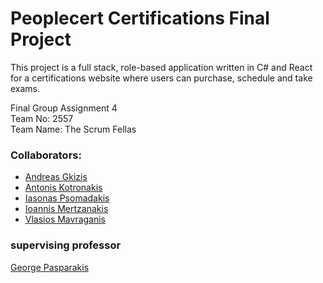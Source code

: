 # Peoplecert Certifications Final Project

This project is a full stack, role-based application written in C# and React for a certifications website where users can purchase, schedule and take exams. 

 Final Group Assignment 4<br />
 Team No: 2557<br />
 Team Name: The Scrum Fellas<br />

### Collaborators:
	
- [Andreas Gkizis](https://github.com/AndreasGkizis)
- [Antonis Kotronakis](https://github.com/akotro)
- [Iasonas Psomadakis](https://github.com/IasonasPs)
- [Ioannis Mertzanakis](https://github.com/IoaMertz)
- [Vlasios Mavraganis](https://github.com/Vlasis333)

### supervising professor
[George Pasparakis](https://github.com/davidoster)
